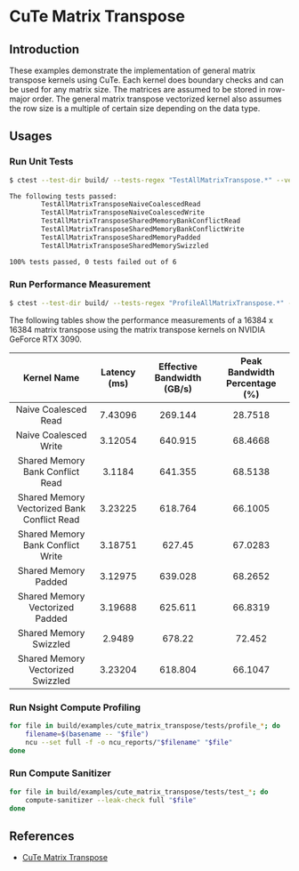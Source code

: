# CuTe Matrix Transpose

## Introduction

These examples demonstrate the implementation of general matrix transpose kernels using CuTe. Each kernel does boundary checks and can be used for any matrix size. The matrices are assumed to be stored in row-major order. The general matrix transpose vectorized kernel also assumes the row size is a multiple of certain size depending on the data type.

## Usages

### Run Unit Tests

```bash
$ ctest --test-dir build/ --tests-regex "TestAllMatrixTranspose.*" --verbose

The following tests passed:
        TestAllMatrixTransposeNaiveCoalescedRead
        TestAllMatrixTransposeNaiveCoalescedWrite
        TestAllMatrixTransposeSharedMemoryBankConflictRead
        TestAllMatrixTransposeSharedMemoryBankConflictWrite
        TestAllMatrixTransposeSharedMemoryPadded
        TestAllMatrixTransposeSharedMemorySwizzled

100% tests passed, 0 tests failed out of 6
```

### Run Performance Measurement

```bash
$ ctest --test-dir build/ --tests-regex "ProfileAllMatrixTranspose.*" --verbose
```

The following tables show the performance measurements of a 16384 x 16384 matrix transpose using the matrix transpose kernels on NVIDIA GeForce RTX 3090.

|                 Kernel Name                 | Latency (ms) | Effective Bandwidth (GB/s) | Peak Bandwidth Percentage (%) |
| :-----------------------------------------: | :----------: | :------------------------: | :---------------------------: |
|            Naive Coalesced Read             |   7.43096    |          269.144           |            28.7518            |
|            Naive Coalesced Write            |   3.12054    |          640.915           |            68.4668            |
|      Shared Memory Bank Conflict Read       |    3.1184    |          641.355           |            68.5138            |
| Shared Memory Vectorized Bank Conflict Read |   3.23225    |          618.764           |            66.1005            |
|      Shared Memory Bank Conflict Write      |   3.18751    |           627.45           |            67.0283            |
|            Shared Memory Padded             |   3.12975    |          639.028           |            68.2652            |
|       Shared Memory Vectorized Padded       |   3.19688    |          625.611           |            66.8319            |
|           Shared Memory Swizzled            |    2.9489    |           678.22           |            72.452             |
|      Shared Memory Vectorized Swizzled      |   3.23204    |          618.804           |            66.1047            |

### Run Nsight Compute Profiling

```bash
for file in build/examples/cute_matrix_transpose/tests/profile_*; do
    filename=$(basename -- "$file")
    ncu --set full -f -o ncu_reports/"$filename" "$file"
done
```

### Run Compute Sanitizer

```bash
for file in build/examples/cute_matrix_transpose/tests/test_*; do
    compute-sanitizer --leak-check full "$file"
done
```

## References

- [CuTe Matrix Transpose](https://leimao.github.io/article/CuTe-Matrix-Transpose/)
